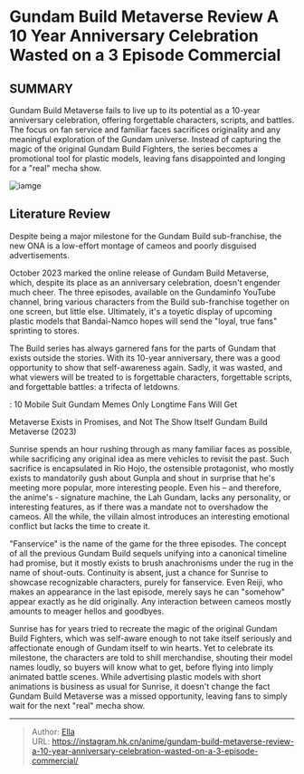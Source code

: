# Gundam Build Metaverse Review A 10 Year Anniversary Celebration Wasted on a 3 Episode Commercial


## SUMMARY 



  Gundam Build Metaverse fails to live up to its potential as a 10-year anniversary celebration, offering forgettable characters, scripts, and battles.   The focus on fan service and familiar faces sacrifices originality and any meaningful exploration of the Gundam universe.   Instead of capturing the magic of the original Gundam Build Fighters, the series becomes a promotional tool for plastic models, leaving fans disappointed and longing for a &#34;real&#34; mecha show.  

![iamge](https://static1.srcdn.com/wordpress/wp-content/uploads/2023/10/gundambuildmetaverse-banner.png)

## Literature Review

Despite being a major milestone for the Gundam Build sub-franchise, the new ONA is a low-effort montage of cameos and poorly disguised advertisements.




October 2023 marked the online release of Gundam Build Metaverse, which, despite its place as an anniversary celebration, doesn&#39;t engender much cheer. The three episodes, available on the Gundaminfo YouTube channel, bring various characters from the Build sub-franchise together on one screen, but little else. Ultimately, it&#39;s a toyetic display of upcoming plastic models that Bandai-Namco hopes will send the &#34;loyal, true fans&#34; sprinting to stores.




The Build series has always garnered fans for the parts of Gundam that exists outside the stories. With its 10-year anniversary, there was a good opportunity to show that self-awareness again. Sadly, it was wasted, and what viewers will be treated to is forgettable characters, forgettable scripts, and forgettable battles: a trifecta of letdowns.

 : 10 Mobile Suit Gundam Memes Only Longtime Fans Will Get


 Metaverse Exists in Promises, and Not The Show Itself 
Gundam Build Metaverse (2023)
          

Sunrise spends an hour rushing through as many familiar faces as possible, while sacrificing any original idea as mere vehicles to revisit the past. Such sacrifice is encapsulated in Rio Hojo, the ostensible protagonist, who mostly exists to mandatorily gush about Gunpla and shout in surprise that he&#39;s meeting more popular, more interesting people. Even his – and therefore, the anime&#39;s - signature machine, the Lah Gundam, lacks any personality, or interesting features, as if there was a mandate not to overshadow the cameos. All the while, the villain almost introduces an interesting emotional conflict but lacks the time to create it.




&#34;Fanservice&#34; is the name of the game for the three episodes. The concept of all the previous Gundam Build sequels unifying into a canonical timeline had promise, but it mostly exists to brush anachronisms under the rug in the name of shout-outs. Continuity is absent, just a chance for Sunrise to showcase recognizable characters, purely for fanservice. Even Reiji, who makes an appearance in the last episode, merely says he can &#34;somehow&#34; appear exactly as he did originally. Any interaction between cameos mostly amounts to meager hellos and goodbyes.

          

Sunrise has for years tried to recreate the magic of the original Gundam Build Fighters, which was self-aware enough to not take itself seriously and affectionate enough of Gundam itself to win hearts. Yet to celebrate its milestone, the characters are told to shill merchandise, shouting their model names loudly, so buyers will know what to get, before flying into limply animated battle scenes. While advertising plastic models with short animations is business as usual for Sunrise, it doesn&#39;t change the fact Gundam Build Metaverse was a missed opportunity, leaving fans to simply wait for the next &#34;real&#34; mecha show.






---

> Author: [Ella](https://instagram.hk.cn/)  
> URL: https://instagram.hk.cn/anime/gundam-build-metaverse-review-a-10-year-anniversary-celebration-wasted-on-a-3-episode-commercial/  

